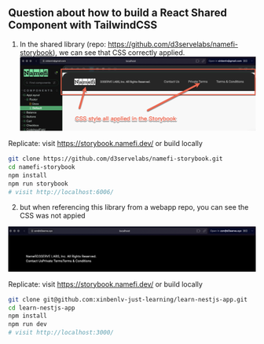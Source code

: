 ## Question about how to build a React Shared Component with TailwindCSS

1. In the shared library (repo: https://github.com/d3servelabs/namefi-storybook), we can see that CSS correctly applied. 
![alt text](image.png)

Replicate: 
visit https://storybook.namefi.dev/
or build locally 

```sh
git clone https://github.com/d3servelabs/namefi-storybook.git
cd namefi-storybook
npm install
npm run storybook
# visit http://localhost:6006/
```

2. but when referencing this library from a webapp repo, you can see the CSS was not appied 

![alt text](image-1.png)

Replicate: 
visit https://storybook.namefi.dev/
or build locally 

```sh
git clone git@github.com:xinbenlv-just-learning/learn-nestjs-app.git
cd learn-nestjs-app
npm install
npm run dev
# visit http://localhost:3000/
```
